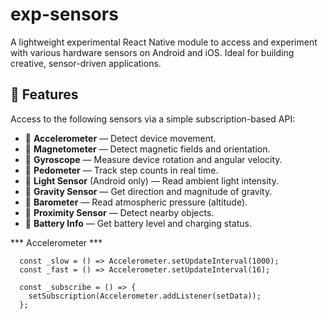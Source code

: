 # exp-sensors

A lightweight experimental React Native module to access and experiment with various hardware sensors on Android and iOS. Ideal for building creative, sensor-driven applications.

## 🚀 Features

Access to the following sensors via a simple subscription-based API:

- 📱 **Accelerometer** — Detect device movement.
- 🧭 **Magnetometer** — Detect magnetic fields and orientation.
- 🧭 **Gyroscope** — Measure device rotation and angular velocity.
- 🦶 **Pedometer** — Track step counts in real time.
- 🔦 **Light Sensor** (Android only) — Read ambient light intensity.
- 🧠 **Gravity Sensor** — Get direction and magnitude of gravity.
- 📏 **Barometer** — Read atmospheric pressure (altitude).
- 📡 **Proximity Sensor** — Detect nearby objects.
- 🔋 **Battery Info** — Get battery level and charging status.

*** Accelerometer ***
```
  const _slow = () => Accelerometer.setUpdateInterval(1000);
  const _fast = () => Accelerometer.setUpdateInterval(16);

  const _subscribe = () => {
    setSubscription(Accelerometer.addListener(setData));
  };
```
